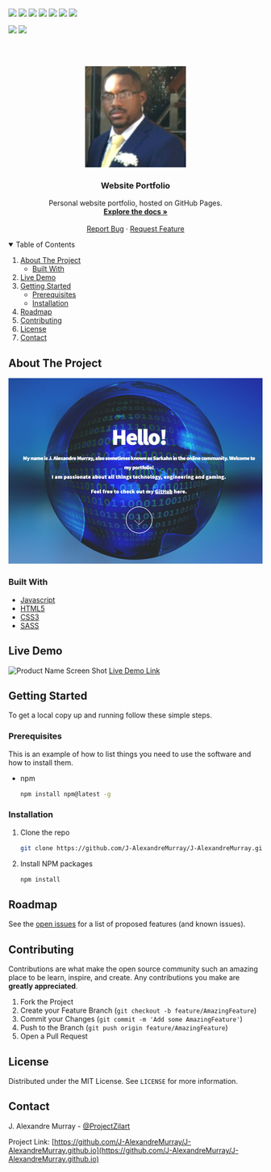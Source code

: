 
<br>

![](https://img.shields.io/badge/Excitement-High-red)
![](https://img.shields.io/badge/Maintained-Yes-indigo)
![](https://img.shields.io/badge/Pull_Requests-Accepting-yellow)
![](https://img.shields.io/github/forks/J-AlexandreMurray/J-AlexandreMurray.github.io)
![](https://img.shields.io/github/contributors/J-AlexandreMurray/J-AlexandreMurray.github.io)
![](https://img.shields.io/github/issues/J-AlexandreMurray/J-AlexandreMurray.github.io)
![](https://img.shields.io/github/stars/J-AlexandreMurray/J-AlexandreMurray.github.io)

![](https://img.shields.io/badge/Contributions-Accepting-pink)
![](https://img.shields.io/github/license/J-AlexandreMurray/J-AlexandreMurray.github.io)

<br>


<!-- PROJECT LOGO -->

<br />
<p align="center">
  <a href="https://github.com/J-AlexandreMurray/J-AlexandreMurray.github.io">
    <img src="https://github.com/J-AlexandreMurray/J-AlexandreMurray.github.io/blob/main/images/Profilepicture.jpg" alt="Logo" width="200" height="200">
  </a>

  <h3 align="center">Website Portfolio</h3>

  <p align="center">
    Personal website portfolio, hosted on GitHub Pages. 
    <br />
    <a href="https://github.com/J-AlexandreMurray/J-AlexandreMurray.github.io"><strong>Explore the docs »</strong></a>
    <br />
    <br />
    <a href="https://github.com/J-AlexandreMurray/J-AlexandreMurray.github.io/issues">Report Bug</a>
    ·
    <a href="https://github.com/J-AlexandreMurray/J-AlexandreMurray.github.io/issues">Request Feature</a>
  </p>
</p>



<!-- TABLE OF CONTENTS -->

<details open="open">
  <summary>Table of Contents</summary>
  <ol>
    <li>
      <a href="#about-the-project">About The Project</a>
      <ul>
        <li><a href="#built-with">Built With</a></li>
      </ul>
    </li>
    <li><a href="#live-demo">Live Demo</a></li>
    <li>
      <a href="#getting-started">Getting Started</a>
      <ul>
        <li><a href="#prerequisites">Prerequisites</a></li>
        <li><a href="#installation">Installation</a></li>
      </ul>
    </li>
    <li><a href="#roadmap">Roadmap</a></li>
    <li><a href="#contributing">Contributing</a></li>
    <li><a href="#license">License</a></li>
    <li><a href="#contact">Contact</a></li>
  </ol>
</details>



<!-- ABOUT THE PROJECT -->
## About The Project

![Product Name Screen Shot](https://github.com/J-AlexandreMurray/J-AlexandreMurray.github.io/blob/main/images/SitePortHome.PNG)

### Built With

* [Javascript]()
* [HTML5]()
* [CSS3]()
* [SASS]()


<!-- LIVE DEMO -->

## Live Demo

![Product Name Screen Shot](https://github.com/J-AlexandreMurray/J-AlexandreMurray.github.io/blob/main/images/SiteDemo.gif)
[Live Demo Link](https://github.com/J-AlexandreMurray/J-AlexandreMurray.github.io/blob/main/images/SiteDemo.gif)


<!-- GETTING STARTED -->

## Getting Started

To get a local copy up and running follow these simple steps.

### Prerequisites

This is an example of how to list things you need to use the software and how to install them.
* npm
  ```sh
  npm install npm@latest -g
  ```

### Installation

1. Clone the repo
   ```sh
   git clone https://github.com/J-AlexandreMurray/J-AlexandreMurray.github.io.git
   ```
2. Install NPM packages
   ```sh
   npm install
   ```

<!-- ROADMAP -->
## Roadmap

See the [open issues](https://github.com/J-AlexandreMurray/J-AlexandreMurray.github.io/issues) for a list of proposed features (and known issues).



<!-- CONTRIBUTING -->
## Contributing

Contributions are what make the open source community such an amazing place to be learn, inspire, and create. Any contributions you make are **greatly appreciated**.

1. Fork the Project
2. Create your Feature Branch (`git checkout -b feature/AmazingFeature`)
3. Commit your Changes (`git commit -m 'Add some AmazingFeature'`)
4. Push to the Branch (`git push origin feature/AmazingFeature`)
5. Open a Pull Request



<!-- LICENSE -->
## License

Distributed under the MIT License. See `LICENSE` for more information.



<!-- CONTACT -->
## Contact

J. Alexandre Murray - [@ProjectZilart](https://twitter.com/ProjectZilart)

Project Link: [https://github.com/J-AlexandreMurray/J-AlexandreMurray.github.io](https://github.com/J-AlexandreMurray/J-AlexandreMurray.github.io)

